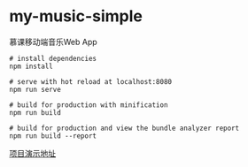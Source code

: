 # my-music-simple
慕课移动端音乐Web App
```
# install dependencies
npm install

# serve with hot reload at localhost:8080
npm run serve

# build for production with minification
npm run build

# build for production and view the bundle analyzer report
npm run build --report
```
[项目演示地址](http://ustbhuangyi.com/music/)

